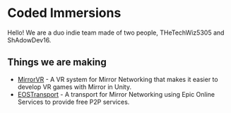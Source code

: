 # Coded Immersions

Hello! We are a duo indie team made of two people, THeTechWiz5305 and ShAdowDev16.

## Things we are making
- [MirrorVR](https://github.com/CodedImmersions/MirrorVR) - A VR system for Mirror Networking that makes it easier to develop VR games with Mirror in Unity.
- [EOSTransport](https://github.com/CodedImmersions/EOSTransport) - A transport for Mirror Networking using Epic Online Services to provide free P2P services.
